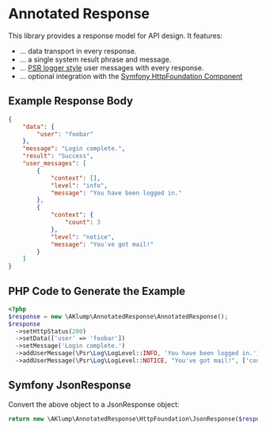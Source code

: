 # Annotated Response

This library provides a response model for API design. It features:

* ... data transport in every response.
* ... a single system result phrase and message.
* ... [PSR logger style](https://www.php-fig.org/psr/psr-3) user messages with every response.
* ... optional integration with the [Symfony HttpFoundation Component](https://symfony.com/doc/current/components/http_foundation.html)

## Example Response Body

```json
{
    "data": {
        "user": "foobar"
    },
    "message": "Login complete.",
    "result": "Success",
    "user_messages": [
        {
            "context": [],
            "level": "info",
            "message": "You have been logged in."
        },
        {
            "context": {
                "count": 3
            },
            "level": "notice",
            "message": "You've got mail!"
        }
    ]
}
```

## PHP Code to Generate the Example

```php
<?php
$response = new \AKlump\AnnotatedResponse\AnnotatedResponse();
$response
  ->setHttpStatus(200)
  ->setData(['user' => 'foobar'])
  ->setMessage('Login complete.')
  ->addUserMessage(\Psr\Log\LogLevel::INFO, 'You have been logged in.')
  ->addUserMessage(\Psr\Log\LogLevel::NOTICE, "You've got mail!", ['count' => 3]);
```

## Symfony JsonResponse

Convert the above object to a JsonResponse object:

```php
return new \AKlump\AnnotatedResponse\HttpFoundation\JsonResponse($response);
```
